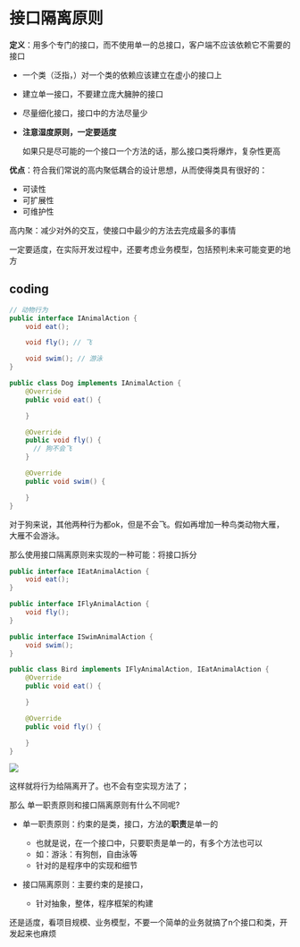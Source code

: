 # 接口隔离原则

**定义**：用多个专门的接口，而不使用单一的总接口，客户端不应该依赖它不需要的接口

* 一个类（泛指，）对一个类的依赖应该建立在虚小的接口上
* 建立单一接口，不要建立庞大臃肿的接口
* 尽量细化接口，接口中的方法尽量少
* **注意湿度原则，一定要适度**

  如果只是尽可能的一个接口一个方法的话，那么接口类将爆炸，复杂性更高

**优点**：符合我们常说的高内聚低耦合的设计思想，从而使得类具有很好的：

* 可读性
* 可扩展性
* 可维护性

高内聚：减少对外的交互，使接口中最少的方法去完成最多的事情

一定要适度，在实际开发过程中，还要考虑业务模型，包括预判未来可能变更的地方

## coding

```java
// 动物行为
public interface IAnimalAction {
    void eat();

    void fly(); // 飞

    void swim(); // 游泳
}

```

```java
public class Dog implements IAnimalAction {
    @Override
    public void eat() {

    }

    @Override
    public void fly() {
      // 狗不会飞
    }

    @Override
    public void swim() {

    }
}
```

对于狗来说，其他两种行为都ok，但是不会飞。假如再增加一种鸟类动物大雁，大雁不会游泳。

那么使用接口隔离原则来实现的一种可能：将接口拆分

```java
public interface IEatAnimalAction {
    void eat();
}

public interface IFlyAnimalAction {
    void fly();
}

public interface ISwimAnimalAction {
    void swim();
}
```

```java
public class Bird implements IFlyAnimalAction, IEatAnimalAction {
    @Override
    public void eat() {

    }

    @Override
    public void fly() {

    }
}
```

![](../https://txxs.github.io/pic/imocc/designpattern/markdown-img-paste-20180826141002886.png)

这样就将行为给隔离开了。也不会有空实现方法了；

那么 单一职责原则和接口隔离原则有什么不同呢?

* 单一职责原则：约束的是类，接口，方法的**职责**是单一的
  - 也就是说，在一个接口中，只要职责是单一的，有多个方法也可以
  - 如：游泳：有狗刨，自由泳等
  - 针对的是程序中的实现和细节

* 接口隔离原则：主要约束的是接口，
  - 针对抽象，整体，程序框架的构建

还是适度，看项目规模、业务模型，不要一个简单的业务就搞了n个接口和类，开发起来也麻烦
